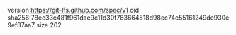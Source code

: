 version https://git-lfs.github.com/spec/v1
oid sha256:78ee33c481f961dae9c11d30f783664518d98ec74e55161249de930e9ef87aa7
size 202
